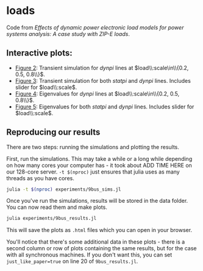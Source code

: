 # loads
Code from *Effects of dynamic power electronic load models for power systems analysis: A case study with ZIP-E loads*.
## Interactive plots:
- [Figure 2](https://reid.xz.ax/loads/transient2.html): Transient simulation for $dynpi$ lines at $load\\:scale\in\\{0.2, 0.5, 0.8\\}$.
- [Figure 3](https://reid.xz.ax/loads/transient1.html): Transient simulation for both $statpi$ and $dynpi$ lines. Includes slider for $load\\:scale$.
- [Figure 4](https://reid.xz.ax/loads/eigenvalues2.html): Eigenvalues for $dynpi$ lines at $load\\:scale\in\\{0.2, 0.5, 0.8\\}$.
- [Figure 5](https://reid.xz.ax/loads/eigenvalues1.html): Eigenvalues for both $statpi$ and $dynpi$ lines. Includes slider for $load\\:scale$.

## Reproducing our results

There are two steps: running the simulations and plotting the results.

First, run the simulations. This may take a while or a long while depending on how many cores your computer has - it took about ADD TIME HERE on our 128-core server. `-t $(nproc)` just ensures that julia uses as many threads as you have cores. 
```bash
julia -t $(nproc) experiments/9bus_sims.jl
```

Once you've run the simulations, results will be stored in the data folder. You can now read them and make plots.
```bash
julia experiments/9bus_results.jl
```

This will save the plots as `.html` files which you can open in your browser.

You'll notice that there's some additional data in these plots - there is a second column or row of plots containing the same results, but for the case with all synchronous machines. If you don't want this, you can set `just_like_paper=true` on line 20 of `9bus_results.jl`.
